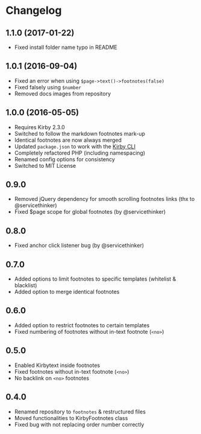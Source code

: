 # Changelog

## 1.1.0 (2017-01-22)
- Fixed install folder name typo in README

## 1.0.1 (2016-09-04)
- Fixed an error when using `$page->text()->footnotes(false)`
- Fixed falsely using `$number`
- Removed docs images from repository

## 1.0.0 (2016-05-05)
- Requires Kirby 2.3.0
- Switched to follow the markdown footnotes mark-up
- Identical footnotes are now always merged
- Updated `package.json` to work with the [Kirby CLI](https://github.com/getkirby/cli)
- Completely refactored PHP (including namespacing)
- Renamed config options for consistency
- Switched to MIT License

## 0.9.0
- Removed jQuery dependency for smooth scrolling footnotes links (thx to @servicethinker)
- Fixed $page scope for global footnotes (by @servicethinker)

## 0.8.0
- Fixed anchor click listener bug (by @servicethinker)

## 0.7.0
- Added options to limit footnotes to specific templates (whitelist & blacklist)
- Added option to merge identical footnotes

## 0.6.0
- Added option to restrict footnotes to certain templates
- Fixed numbering of footnotes without in-text footnote (`<no>`)

## 0.5.0
- Enabled Kirbytext inside footnotes
- Fixed footnotes without in-text footnote (`<no>`)
- No backlink on `<no>` footnotes

## 0.4.0
- Renamed repository to `footnotes` & restructured files
- Moved functionalities to KirbyFootnotes class
- Fixed bug with not replacing order number correctly
